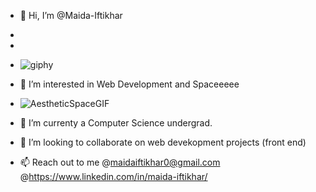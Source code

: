 - 👋 Hi, I’m @Maida-Iftikhar 
- 
- 
- ![giphy](https://user-images.githubusercontent.com/89723030/188429537-c7c35c98-d237-4cfc-b985-445c64522000.gif)

- 👀 I’m interested in Web Development and Spaceeeee 
- ![AestheticSpaceGIF](https://user-images.githubusercontent.com/89723030/188429632-1462dec4-bf80-439d-8c19-f03b5947997c.gif)

- 🌱 I’m currenty a Computer Science undergrad.
- 💞️ I’m looking to collaborate on web devekopment projects (front end)
- 📫 Reach out to me @maidaiftikhar0@gmail.com       @https://www.linkedin.com/in/maida-iftikhar/

<!---
Maida-Iftikhar/Maida-Iftikhar is a ✨ special ✨ repository because its `README.md` (this file) appears on your GitHub profile.
You can click the Preview link to take a look at your changes.
--->
